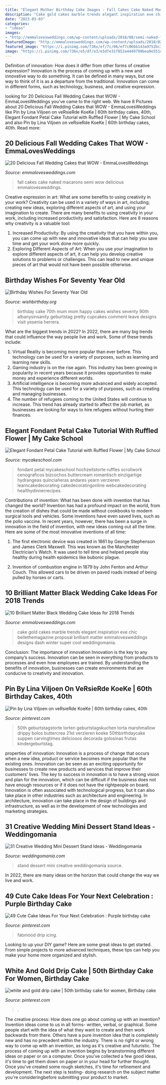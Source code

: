 ```yaml
---
title: "Elegant Mother Birthday Cake Images - Fall Cakes Cake Naked Macarons Semi Wow Delicious Emmalovesweddings"
description: "Cake gold cakes marble trends elegant inspiration eve chic bellethemagazine proposal brilliant matter emmalovesweddings designs dash winter super cool weddingomania"
date: "2023-03-03"
categories:
- "ideas"
images:
- "http://emmalovesweddings.com/wp-content/uploads/2018/08/semi-naked-fall-wedding-cake-with-Macarons.jpg"
featuredImage: "http://emmalovesweddings.com/wp-content/uploads/2018/02/chic-gold-and-black-marble-wedding-cake.jpg"
featured_image: "https://i.pinimg.com/736x/ef/7c/06/ef7c066b143a9752bc3daff6bbcba792.jpg"
image: "https://i.pinimg.com/736x/e5/df/e3/e5dfe31f852a4449799bea9e551c5c2f.jpg"
---
```



Definition of innovation: How does it differ from other forms of creative expression?
Innovation is the process of coming up with a new and innovative way to do something. It can be defined in many ways, but one way to think of it is as a departure from the traditional. Innovation can come in different forms, such as technology, business, and creative expression.

	

		
looking for 20 Delicious Fall Wedding Cakes that WOW - EmmaLovesWeddings you've came to the right web. We have 8 Pictures about 20 Delicious Fall Wedding Cakes that WOW - EmmaLovesWeddings like Pin by Lina Viljoen on veRsieRde KoeKe | 60th birthday cakes, 40th, Elegant Fondant Petal Cake Tutorial with Ruffled Flower | My Cake School and also Pin by Lina Viljoen on veRsieRde KoeKe | 60th birthday cakes, 40th. Read more:
		
    
## 20 Delicious Fall Wedding Cakes That WOW - EmmaLovesWeddings

<img loading=lazy src="http://emmalovesweddings.com/wp-content/uploads/2018/08/semi-naked-fall-wedding-cake-with-Macarons.jpg" onerror="this.onerror=null;this.src='https://tse2.mm.bing.net/th?id=OIP.Q9Ob3xu_1Ywc9Q743j7nmgHaLG&amp;pid=15.1';" alt="20 Delicious Fall Wedding Cakes that WOW - EmmaLovesWeddings">

_Source: emmalovesweddings.com_

>fall cakes cake naked macarons semi wow delicious emmalovesweddings. 

	

Creative expression in art: What are some benefits to using creativity in your work?
Creativity can be used in a variety of ways in art, including; creating new ideas, exploring different aspects of art, and using your imagination to create. There are many benefits to using creativity in your work, including increased productivity and satisfaction. Here are 8 reasons why creativity is a valuable tool: 
1. Increased Productivity: By using the creativity that you have within you, you can come up with new and innovative ideas that can help you save time and get your work done more quickly.
2. Exploring Different Aspects of Art: When you use your imagination to explore different aspects of art, it can help you develop creative solutions to problems or challenges. This can lead to new and unique pieces of art that would not have been possible otherwise. 

    
## Birthday Wishes For Seventy Year Old

<img loading=lazy src="http://www.wishbirthday.org/wp-content/uploads/2016/05/Mum-Happy-Birthday-wb16107.jpg" onerror="this.onerror=null;this.src='https://tse4.mm.bing.net/th?id=OIP.6SYMvN-bd-utY5yBY_IyugHaJ3&amp;pid=15.1';" alt="Birthday Wishes For Seventy Year Old">

_Source: wishbirthday.org_

>birthday cake 70th mum mom happy cakes wishes seventy 90th albanysinsanity geburtstag pretty cupcakes comment leave designs visit yesenia herrera. 

	

What are the biggest trends in 2022?
In 2022, there are many big trends that could influence the way people live and work. Some of these trends include: 
1) Virtual Reality is becoming more popular than ever before. This technology can be used for a variety of purposes, such as learning and learning new skills. 
2) Gaming industry is on the rise again. This industry has been growing in popularity in recent years because it provides opportunities to make money and experience different worlds. 
3) Artificial intelligence is becoming more advanced and widely accepted. This technology can be used for a variety of purposes, such as creating and managing businesses. 
4) The number of refugees coming to the United States will continue to increase. This trend has already started to affect the job market, as businesses are looking for ways to hire refugees without hurting their finances.

    
## Elegant Fondant Petal Cake Tutorial With Ruffled Flower | My Cake School

<img loading=lazy src="https://www.mycakeschool.com/images/2013/05/1-2013-collage4-554x1280.jpg" onerror="this.onerror=null;this.src='https://tse2.mm.bing.net/th?id=OIP.F146EpvPMlsOjUtRfggB3AHaRH&amp;pid=15.1';" alt="Elegant Fondant Petal Cake Tutorial with Ruffled Flower | My Cake School">

_Source: mycakeschool.com_

>fondant petal mycakeschool hochzeitstorte ruffles scrollwork cenograficos bizcochos buttercream romantisch einzigartige hydrangeas quinciañeras andares yearn verzieren learncakedecorating cakedecoratingonline webcakedecorating healthydinnerrecipes. 

	

Contributions of invention: What has been done with invention that has changed the world?
Invention has had a profound impact on the world, from the creation of dishes that could be made without cookbooks to modern surgical tools and vehicles. Some inventions have even saved lives, such as the polio vaccine. In recent years, however, there has been a surge in innovation in the field of invention, with new ideas coming out all the time. Here are some of the most innovative inventions of all time:
1) The first electronic device was created in 1861 by George Stephenson and James Clerk Maxwell. This was known as the Manchester Electrician's Watch. It was used to tell time and helped people stay healthy during health epidemics like bubonic plague.

2) Invention of combustion engine in 1879 by John Fenton and Arthur Couch. This allowed cars to be driven on paved roads instead of being pulled by horses or carts.

    
## 10 Brilliant Matter Black Wedding Cake Ideas For 2018 Trends

<img loading=lazy src="http://emmalovesweddings.com/wp-content/uploads/2018/02/chic-gold-and-black-marble-wedding-cake.jpg" onerror="this.onerror=null;this.src='https://tse3.mm.bing.net/th?id=OIP.dcYlXu-rpp3KJgKpkjhoSQHaLH&amp;pid=15.1';" alt="10 Brilliant Matter Black Wedding Cake Ideas for 2018 Trends">

_Source: emmalovesweddings.com_

>cake gold cakes marble trends elegant inspiration eve chic bellethemagazine proposal brilliant matter emmalovesweddings designs dash winter super cool weddingomania. 

	

Conclusion: The importance of innovation
Innovation is the key to any company’s success. Innovation can be seen in everything from products to processes and even how employees are trained. By understanding the benefits of innovation, businesses can create environments that are conducive to creativity and innovation.

    
## Pin By Lina Viljoen On VeRsieRde KoeKe | 60th Birthday Cakes, 40th

<img loading=lazy src="https://i.pinimg.com/736x/e5/df/e3/e5dfe31f852a4449799bea9e551c5c2f.jpg" onerror="this.onerror=null;this.src='https://tse1.mm.bing.net/th?id=OIP.V8Q6ESpP2hNh2i4lw7HJUQHaKq&amp;pid=15.1';" alt="Pin by Lina Viljoen on veRsieRde KoeKe | 60th birthday cakes, 40th">

_Source: pinterest.com_

>50th geburtstagstorte torten geburtstagskuchen torta marshmallow drippy bolos buttercrea 21st verzieren koeke 50thbirthdaycake suppen carvingtimes deliciosos decorada golosinas frutas kindergeburtstag. 

	

properties of innovation:
Innovation is a process of change that occurs when a new idea, product or service becomes more popular than the existing ones. Innovation can be seen as an exciting opportunity for businesses to create new products and services that improve their customers’ lives. The key to success in innovation is to have a strong vision and plan for the innovation, which can be difficult if the business does not have enough resources or if it does not have the rightpeople on board.
Innovation is often associated with technological progress, but it can also take place in other industries such as architecture and engineering. In architecture, innovation can take place in the design of buildings and infrastructure, as well as in the development of new technologies and marketing strategies.

    
## 31 Creative Wedding Mini Dessert Stand Ideas - Weddingomania

<img loading=lazy src="http://i.weddingomania.com/31-Wedding-Mini-Dessert-Stand-Ideas12.jpg" onerror="this.onerror=null;this.src='https://tse1.mm.bing.net/th?id=OIP.SPUlYHZFIRJgflTp2sl5twAAAA&amp;pid=15.1';" alt="31 Creative Wedding Mini Dessert Stand Ideas - Weddingomania">

_Source: weddingomania.com_

>stand dessert mini creative weddingomania source. 

	

In 2022, there are many ideas on the horizon that could change the way we live and work.

    
## 49 Cute Cake Ideas For Your Next Celebration : Purple Birthday Cake

<img loading=lazy src="https://i.pinimg.com/736x/5b/ea/c3/5beac3ed81ee5f275404983c14ae7201.jpg" onerror="this.onerror=null;this.src='https://tse3.mm.bing.net/th?id=OIP.G48l56NZNSVymiesQBn-rgHaML&amp;pid=15.1';" alt="49 Cute Cake Ideas For Your Next Celebration : Purple birthday cake">

_Source: pinterest.com_

>fabmood drip icing. 

	

Looking to up your DIY game? Here are some great ideas to get started. From simple projects to more advanced techniques, these tips can help you make your home more organized and stylish.

    
## White And Gold Drip Cake | 50th Birthday Cake For Women, Birthday Cake

<img loading=lazy src="https://i.pinimg.com/736x/ef/7c/06/ef7c066b143a9752bc3daff6bbcba792.jpg" onerror="this.onerror=null;this.src='https://tse3.mm.bing.net/th?id=OIP.MbmLT_kRqkFs2x24gvGklAHaOK&amp;pid=15.1';" alt="white and gold drip cake | 50th birthday cake for women, Birthday cake">

_Source: pinterest.com_

>. 

	

The creative process: How does one go about coming up with an invention?
Invention ideas come to us in all forms- written, verbal, or graphical. Some people start with the idea of what they want to create and then work backwards from there. Others have a pure invention idea that is completely new and has no precedent within the industry. There is no right or wrong way to come up with an invention, as long as it's creative and futuristic. The process of coming up with an invention begins by brainstorming different ideas on paper or on a computer. Once you've collected a few good ideas, it's time to get them down on paper or in your head for further thought. Once you've created some rough sketches, it's time for refinement and development. The next step is testing- doing research on the subject matter you're consideringbefore submitting your product to market.

